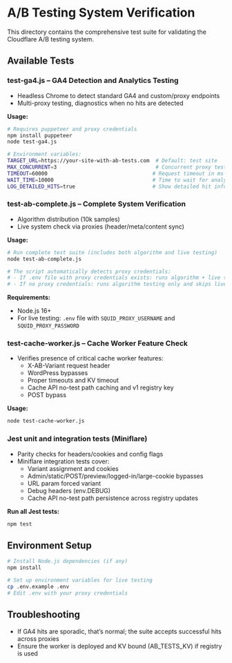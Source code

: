 # A/B Testing System Verification

This directory contains the comprehensive test suite for validating the Cloudflare A/B testing system.

## Available Tests

### test-ga4.js – GA4 Detection and Analytics Testing

- Headless Chrome to detect standard GA4 and custom/proxy endpoints
- Multi-proxy testing, diagnostics when no hits are detected

**Usage:**

```bash
# Requires puppeteer and proxy credentials
npm install puppeteer
node test-ga4.js

# Environment variables:
TARGET_URL=https://your-site-with-ab-tests.com  # Default: test site
MAX_CONCURRENT=3                                # Concurrent proxy tests
TIMEOUT=60000                                  # Request timeout in ms
WAIT_TIME=10000                                # Time to wait for analytics to fire
LOG_DETAILED_HITS=true                         # Show detailed hit information
```

### test-ab-complete.js – Complete System Verification

- Algorithm distribution (10k samples)
- Live system check via proxies (header/meta/content sync)

**Usage:**

```bash
# Run complete test suite (includes both algorithm and live testing)
node test-ab-complete.js

# The script automatically detects proxy credentials:
# - If .env file with proxy credentials exists: runs algorithm + live testing
# - If no proxy credentials: runs algorithm testing only and skips live testing
```

**Requirements:**
- Node.js 16+ 
- For live testing: `.env` file with `SQUID_PROXY_USERNAME` and `SQUID_PROXY_PASSWORD`

### test-cache-worker.js – Cache Worker Feature Check

- Verifies presence of critical cache worker features:
  - X-AB-Variant request header
  - WordPress bypasses
  - Proper timeouts and KV timeout
  - Cache API no-test path caching and v1 registry key
  - POST bypass

**Usage:**

```bash
node test-cache-worker.js
```

### Jest unit and integration tests (Miniflare)

- Parity checks for headers/cookies and config flags
- Miniflare integration tests cover:
  - Variant assignment and cookies
  - Admin/static/POST/preview/logged-in/large-cookie bypasses
  - URL param forced variant
  - Debug headers (env.DEBUG)
  - Cache API no-test path persistence across registry updates

**Run all Jest tests:**

```bash
npm test
```

## Environment Setup

```bash
# Install Node.js dependencies (if any)
npm install

# Set up environment variables for live testing
cp .env.example .env
# Edit .env with your proxy credentials
```

## Troubleshooting

- If GA4 hits are sporadic, that’s normal; the suite accepts successful hits across proxies
- Ensure the worker is deployed and KV bound (AB_TESTS_KV) if registry is used
